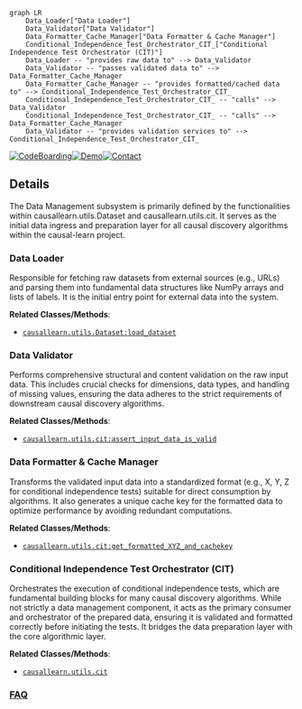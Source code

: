 ```mermaid
graph LR
    Data_Loader["Data Loader"]
    Data_Validator["Data Validator"]
    Data_Formatter_Cache_Manager["Data Formatter & Cache Manager"]
    Conditional_Independence_Test_Orchestrator_CIT_["Conditional Independence Test Orchestrator (CIT)"]
    Data_Loader -- "provides raw data to" --> Data_Validator
    Data_Validator -- "passes validated data to" --> Data_Formatter_Cache_Manager
    Data_Formatter_Cache_Manager -- "provides formatted/cached data to" --> Conditional_Independence_Test_Orchestrator_CIT_
    Conditional_Independence_Test_Orchestrator_CIT_ -- "calls" --> Data_Validator
    Conditional_Independence_Test_Orchestrator_CIT_ -- "calls" --> Data_Formatter_Cache_Manager
    Data_Validator -- "provides validation services to" --> Conditional_Independence_Test_Orchestrator_CIT_
```

[![CodeBoarding](https://img.shields.io/badge/Generated%20by-CodeBoarding-9cf?style=flat-square)](https://github.com/CodeBoarding/GeneratedOnBoardings)[![Demo](https://img.shields.io/badge/Try%20our-Demo-blue?style=flat-square)](https://www.codeboarding.org/demo)[![Contact](https://img.shields.io/badge/Contact%20us%20-%20contact@codeboarding.org-lightgrey?style=flat-square)](mailto:contact@codeboarding.org)

## Details

The Data Management subsystem is primarily defined by the functionalities within causallearn.utils.Dataset and causallearn.utils.cit. It serves as the initial data ingress and preparation layer for all causal discovery algorithms within the causal-learn project.

### Data Loader
Responsible for fetching raw datasets from external sources (e.g., URLs) and parsing them into fundamental data structures like NumPy arrays and lists of labels. It is the initial entry point for external data into the system.


**Related Classes/Methods**:

- <a href="https://github.com/py-why/causal-learn/blob/main/causallearn/utils/Dataset.py" target="_blank" rel="noopener noreferrer">`causallearn.utils.Dataset:load_dataset`</a>


### Data Validator
Performs comprehensive structural and content validation on the raw input data. This includes crucial checks for dimensions, data types, and handling of missing values, ensuring the data adheres to the strict requirements of downstream causal discovery algorithms.


**Related Classes/Methods**:

- <a href="https://github.com/py-why/causal-learn/blob/main/causallearn/utils/cit.py" target="_blank" rel="noopener noreferrer">`causallearn.utils.cit:assert_input_data_is_valid`</a>


### Data Formatter & Cache Manager
Transforms the validated input data into a standardized format (e.g., X, Y, Z for conditional independence tests) suitable for direct consumption by algorithms. It also generates a unique cache key for the formatted data to optimize performance by avoiding redundant computations.


**Related Classes/Methods**:

- <a href="https://github.com/py-why/causal-learn/blob/main/causallearn/utils/cit.py" target="_blank" rel="noopener noreferrer">`causallearn.utils.cit:get_formatted_XYZ_and_cachekey`</a>


### Conditional Independence Test Orchestrator (CIT)
Orchestrates the execution of conditional independence tests, which are fundamental building blocks for many causal discovery algorithms. While not strictly a data management component, it acts as the primary consumer and orchestrator of the prepared data, ensuring it is validated and formatted correctly before initiating the tests. It bridges the data preparation layer with the core algorithmic layer.


**Related Classes/Methods**:

- <a href="https://github.com/py-why/causal-learn/blob/main/causallearn/utils/cit.py" target="_blank" rel="noopener noreferrer">`causallearn.utils.cit`</a>




### [FAQ](https://github.com/CodeBoarding/GeneratedOnBoardings/tree/main?tab=readme-ov-file#faq)